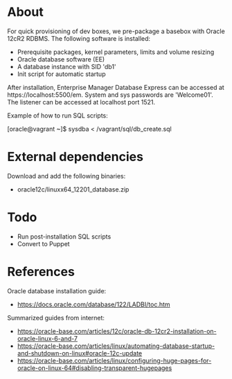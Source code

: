 # About

For quick provisioning of dev boxes, we pre-package a basebox with
Oracle 12cR2 RDBMS.  The following software is installed:
- Prerequisite packages, kernel parameters, limits and volume resizing
- Oracle database software (EE)
- A database instance with SID 'db1'
- Init script for automatic startup

After installation, Enterprise Manager Database Express can be
accessed at https://localhost:5500/em.
System and sys passwords are 'Welcome01'.
The listener can be accessed at localhost port 1521.

Example of how to run SQL scripts:

   [oracle@vagrant ~]$ sysdba < /vagrant/sql/db_create.sql 

# External dependencies

Download and add the following binaries:

- oracle12c/linuxx64_12201_database.zip

# Todo

- Run post-installation SQL scripts
- Convert to Puppet

# References

Oracle database installation guide:
- https://docs.oracle.com/database/122/LADBI/toc.htm

Summarized guides from internet:
- https://oracle-base.com/articles/12c/oracle-db-12cr2-installation-on-oracle-linux-6-and-7
- https://oracle-base.com/articles/linux/automating-database-startup-and-shutdown-on-linux#oracle-12c-update
- https://oracle-base.com/articles/linux/configuring-huge-pages-for-oracle-on-linux-64#disabling-transparent-hugepages
